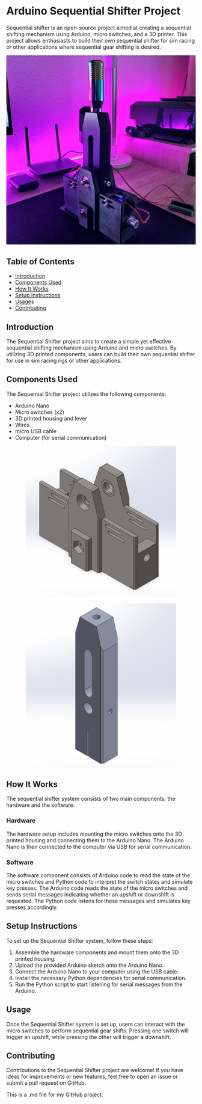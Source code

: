 # Arduino Sequential Shifter Project

Sequential shifter is an open-source project aimed at creating a sequential shifting mechanism using Arduino, micro switches, and a 3D printer. This project allows enthusiasts to build their own sequential shifter for sim racing or other applications where sequential gear shifting is desired.

<p align="center">
  <img src="readme_files/assembly.png" alt="sequential_shifter_housing" width="600" />
</p>

## Table of Contents

- [Introduction](#introduction)
- [Components Used](#components-used)
- [How It Works](#how-it-works)
- [Setup Instructions](#setup-instructions)
- [Usage](#usage)s
- [Contributing](#contributing)


## Introduction

The Sequential Shifter project aims to create a simple yet effective sequential shifting mechanism using Arduino and micro switches. By utilizing 3D printed components, users can build their own sequential shifter for use in sim racing rigs or other applications.


## Components Used

The Sequential Shifter project utilizes the following components:

- Arduino Nano
- Micro switches (x2)
- 3D printed housing and lever
- Wires
- micro USB cable
- Computer (for serial communication)

<p align="center">
  <img src="readme_files/main_housing.png" alt="sequential_shifter_housing" width="400" />
</p>

<p align="center">
  <img src="readme_files/lever.png" alt="sequential_shifter_housing" width="400" />
</p>


## How It Works

The sequential shifter system consists of two main components: the hardware and the software.

### Hardware

The hardware setup includes mounting the micro switches onto the 3D printed housing and connecting them to the Arduino Nano. The Arduino Nano is then connected to the computer via USB for serial communication.

### Software

The software component consists of Arduino code to read the state of the micro switches and Python code to interpret the switch states and simulate key presses. The Arduino code reads the state of the micro switches and sends serial messages indicating whether an upshift or downshift is requested. The Python code listens for these messages and simulates key presses accordingly.


## Setup Instructions

To set up the Sequential Shifter system, follow these steps:

1. Assemble the hardware components and mount them onto the 3D printed housing.
2. Upload the provided Arduino sketch onto the Arduino Nano.
3. Connect the Arduino Nano to your computer using the USB cable.
4. Install the necessary Python dependencies for serial communication.
5. Run the Python script to start listening for serial messages from the Arduino.


## Usage

Once the Sequential Shifter system is set up, users can interact with the micro switches to perform sequential gear shifts. Pressing one switch will trigger an upshift, while pressing the other will trigger a downshift.


## Contributing

Contributions to the Sequential Shifter project are welcome! If you have ideas for improvements or new features, feel free to open an issue or submit a pull request on GitHub.


This is a .md file for my GitHub project.
